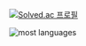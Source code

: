
[![Solved.ac
프로필](http://mazassumnida.wtf/api/v2/generate_badge?boj=jetkid)](https://solved.ac/jetkid)

![most languages](https://github-readme-stats.vercel.app/api/top-langs/?username=swjoon&layout=compact)

<!--
**swjoon/swjoon** is a ✨ _special_ ✨ repository because its `README.md` (this file) appears on your GitHub profile.

Here are some ideas to get you started:

- 🔭 I’m currently working on ...
- 🌱 I’m currently learning ...
- 👯 I’m looking to collaborate on ...
- 🤔 I’m looking for help with ...
- 💬 Ask me about ...
- 📫 How to reach me: ...
- 😄 Pronouns: ...
- ⚡ Fun fact: ...
-->
